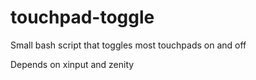 # touchpad-toggle
Small bash script that toggles most touchpads on and off

Depends on xinput and zenity
